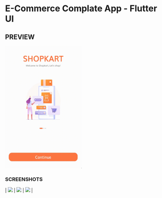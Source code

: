 # E-Commerce Complate App - Flutter UI 









## PREVIEW

<img src="/intro.gif" width="250" height="400"/>


### SCREENSHOTS

| <img src="https://user-images.githubusercontent.com/51333268/134764434-5e6eefa0-483f-4d33-b01b-671082cc4162.PNG"  width="250"/> | <img src="https://user-images.githubusercontent.com/51333268/134764413-621ad29f-f062-4b81-89fa-1c693584e321.PNG"  width="250"/> | <img src="https://user-images.githubusercontent.com/51333268/134764416-58649033-5c0a-43ed-aa7d-0de818e2740e.PNG"  width="250"/> |
<!-- 


![9](https://user-images.githubusercontent.com/51333268/134764434-5e6eefa0-483f-4d33-b01b-671082cc4162.PNG)




[10](https://user-images.githubusercontent.com/51333268/134764413-621ad29f-f062-4b81-89fa-1c693584e321.PNG)
525fb3d6aa9d.PNG)

![11](https://user-images.githubusercontent.com/51333268/134764416-58649033-5c0a-43ed-aa7d-0de818e2740e.PNG)
 -->
